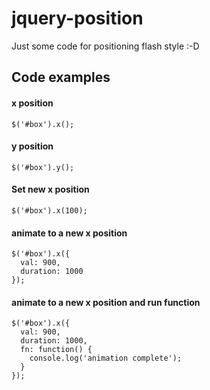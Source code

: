 # jquery-position
Just some code for positioning flash style :-D

## Code examples

#### x position
```
$('#box').x();
```

#### y position
```
$('#box').y();
```

#### Set new x position
```
$('#box').x(100);
```

#### animate to a new x position
```
$('#box').x({
  val: 900,
  duration: 1000
});
```

#### animate to a new x position and run function
```
$('#box').x({
  val: 900,
  duration: 1000,
  fn: function() {
    console.log('animation complete');
  }
});
```
